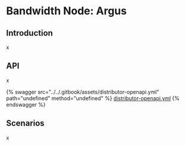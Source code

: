 # Bandwidth Node: Argus

## Introduction

x

## API

x

{% swagger src="../../.gitbook/assets/distributor-openapi.yml" path="undefined" method="undefined" %}
[distributor-openapi.yml](../../.gitbook/assets/distributor-openapi.yml)
{% endswagger %}

## Scenarios

x
